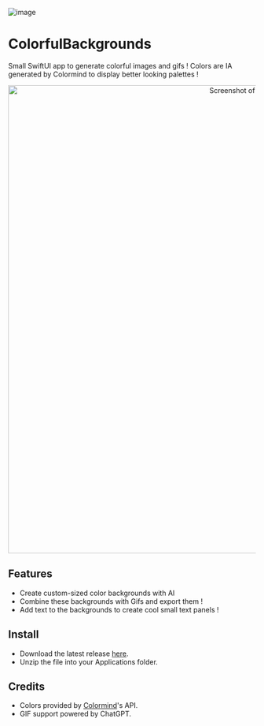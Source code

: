 ![image](https://user-images.githubusercontent.com/63637808/223868594-4ccc89f9-2eac-4858-9ff9-656276d29191.png)

# ColorfulBackgrounds

Small SwiftUI app to generate colorful images and gifs ! Colors are IA generated by Colormind to display better looking palettes !

<p align="center">
  <img width="950" alt="Screenshot of the app" src="https://github.com/user-attachments/assets/be03d65b-9d58-45b6-9d0d-621e8d35d340">
</p>

## Features

- Create custom-sized color backgrounds with AI
- Combine these backgrounds with Gifs and export them !
- Add text to the backgrounds to create cool small text panels !

## Install

- Download the latest release [here](https://github.com/AdelaideSky/ColorfulBackgrounds/releases/latest).
- Unzip the file into your Applications folder.

## Credits

- Colors provided by [Colormind](http://colormind.io/)'s API.
- GIF support powered by ChatGPT.
